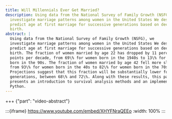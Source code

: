 ```yaml
---
title: Will Millennials Ever Get Married?
description: Using data from the National Survey of Family Growth (NSFG), we
  investigate marriage patterns among women in the United States We describe and
  predict age at first marriage for successive generations based on decade of
  birth.
abstract: |
  Using data from the National Survey of Family Growth (NSFG), we
  investigate marriage patterns among women in the United States We describe and
  predict age at first marriage for successive generations based on decade of
  birth. The fraction of women married by age 22 has dropped by 11 percentage
  points per decade, from 69\% for women born in the 1940s to 13\% for women
  born in the 90s. The fraction of women married by age 42 fell more slowly,
  from 93\% for women born in the 40s to 82\% for women born in the 70s.
  Projections suggest that this fraction will be substantially lower for later
  generations, between 68\% and 72\%. Along with these results, this paper
  presents an introduction to survival analysis methods and an implementation in
  Python.
---
```


+++ {"part": "video-abstract"}

:::{iframe} https://www.youtube.com/embed/XHYFNraQEEo
:width: 100%
:::
